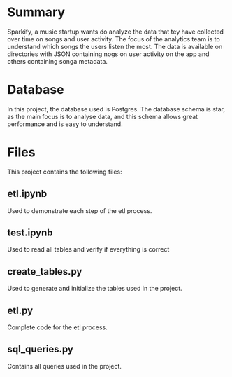 # Summary
Sparkify, a music startup wants do analyze the data that tey have collected over time on songs and user activity. The focus of the analytics team is to understand which songs the users listen the most. The data is available on directories with JSON containing nogs on user activity on the app and others containing songa metadata. 

# Database 
In this project, the database used is Postgres. The database schema is star, as the main focus is to analyse data, and this schema allows great performance and is easy to understand.

# Files
This project contains the following files:

## etl.ipynb
Used to demonstrate each step of the etl process.

## test.ipynb
Used to read all tables and verify if everything is correct

## create_tables.py
Used to generate and initialize the tables used in the project.

## etl.py
Complete code for the etl process.

## sql_queries.py
Contains all queries used in the project.